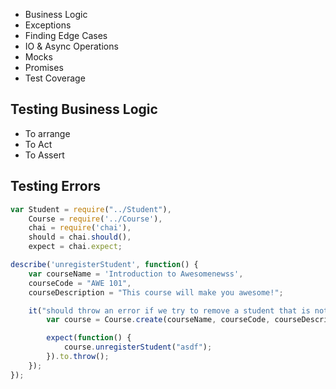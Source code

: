 * Business Logic
* Exceptions
* Finding Edge Cases
* IO & Async Operations
* Mocks
* Promises
* Test Coverage

## Testing Business Logic

* To arrange
* To Act
* To Assert

## Testing Errors

```javascript
var Student = require("../Student"),
    Course = require('../Course'),
    chai = require('chai'),
    should = chai.should(),
    expect = chai.expect;

describe('unregisterStudent', function() {
    var courseName = 'Introduction to Awesomenewss',
    courseCode = "AWE 101",
    courseDescription = "This course will make you awesome!";

    it("should throw an error if we try to remove a student that is not in the class", function() {
        var course = Course.create(courseName, courseCode, courseDescription);

        expect(function() {
            course.unregisterStudent("asdf");
        }).to.throw();
    });
});
```
